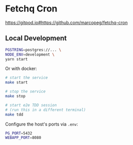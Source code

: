 # Fetchq Cron

https://gitpod.io#https://github.com/marcopeg/fetchq-cron

## Local Development

```bash
PGSTRING=postgres://... \
NODE_ENV=development \
yarn start
```

Or with docker:

```bash
# start the service
make start

# stop the service
make stop

# start e2e TDD session
# (run this in a different terminal)
make tdd
```

Configure the host's ports via `.env`:

```bash
PG_PORT=5432
WEBAPP_PORT=8080
```
